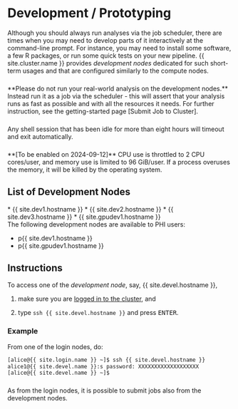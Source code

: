 # Development / Prototyping

Although you should always run analyses via the job scheduler, there are times when you may need to develop parts of it interactively at the command-line prompt.  For instance, you may need to install some software, a few R packages, or run some quick tests on your new pipeline.  {{ site.cluster.name }} provides _development nodes_ dedicated for such short-term usages and that are configured similarly to the compute nodes.

<div class="alert alert-danger" role="alert" style="margin-top: 3ex" markdown="1">
**Please do not run your real-world analysis on the development nodes.**  Instead run it as a job via the scheduler - this will assert that your analysis runs as fast as possible and with all the resources it needs.  For further instruction, see the getting-started page [Submit Job to Cluster].
</div>

<div class="alert alert-warning" role="alert" style="margin-top: 3ex" markdown="1">
Any shell session that has been idle for more than eight hours will timeout and exit automatically.
</div>

<div class="alert alert-warning" role="alert" style="margin-top: 3ex" markdown="1">
**[To be enabled on 2024-09-12]** CPU use is throttled to 2 CPU cores/user, and memory use is limited to 96 GiB/user. If a process overuses the memory, it will be killed by the operating system. 
</div>

## List of Development Nodes

<div class="non-phi" markdown="1">
 * {{ site.dev1.hostname }}
 * {{ site.dev2.hostname }}
 * {{ site.dev3.hostname }}
 * {{ site.gpudev1.hostname }}
</div>
<div class="phi" markdown="1">
The following development nodes are available to PHI users:

 * p{{ site.dev1.hostname }}
 * p{{ site.gpudev1.hostname }}
 
</div>


## Instructions

To access one of the _development node_, say, {{ site.devel.hostname }},

1. make sure you are [logged in to the cluster], and

2. type `ssh {{ site.devel.hostname }}` and press <kbd>ENTER</kbd>.


### Example

From one of the login nodes, do:

```sh
[alice@{{ site.login.name }} ~]$ ssh {{ site.devel.hostname }}
alice1@{{ site.devel.name }}:s password: XXXXXXXXXXXXXXXXXXX
[alice@{{ site.devel.name }} ~]$ 
```

<div class="alert alert-info" role="alert" style="margin-top: 3ex" markdown="1">
As from the login nodes, it is possible to submit jobs also from the development nodes.
</div>

[logged in to the cluster]: /hpc/get-started/access-cluster.html
[Submit Job to Cluster]: /hpc/get-started/hello-world-job.html

